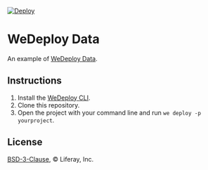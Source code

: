 [![Deploy](https://cdn.wedeploy.com/images/deploy.svg)](https://console.wedeploy.com/deploy?repo=https://github.com/wedeploy-examples/data-web-example)

# WeDeploy Data

An example of [WeDeploy Data](https://wedeploy.com/docs/data/).

## Instructions

1. Install the [WeDeploy CLI](https://wedeploy.com/docs/intro/using-the-command-line/).
2. Clone this repository.
3. Open the project with your command line and run `we deploy -p yourproject`.

## License

[BSD-3-Clause](./LICENSE.md), © Liferay, Inc.
